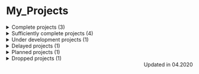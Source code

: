 # My_Projects

<details>
    <summary>Complete projects (3)</summary>

* [angular-tour-of-heroes](https://github.com/EskalonaD/angular-tour-of-heroes);
  * Year: 2019;
  * Ovewrview: tutorial app from [angular.io](https://angular.io).
  * Technologies: Angular2;

* [RandomQuoteMachine](https://github.com/EskalonaD/RandomQuoteMachine);
    * Year: 2019;
    * Overview: simple application that get random quote on buttom click and can post it to twitter.
    * Technologies: Javascript, HTML;

* [Tribute-Page](https://github.com/EskalonaD/Tribute-Page);
  * Year: 2019;
  * Overview: simple markup test from [freecodecamp](https://freecodecamp.org).
  * Technologies: Fluid Layout, HTML, CSS;
</details>

<details>
    <summary>Sufficiently complete projects (4)</summary>

* [ticket-sales-company website](https://github.com/EskalonaD/ticket-sales-company-website);
    * Year: 2019;
    * Overview: Single-page website for travel company;
    * Technologies: Work in group (4 people), Single Page Application, Angular2, Typescript, HTML, CSS;
    * Reason: .

* [Knowledge Assessment System](https://github.com/EskalonaD/knowledge-assessment-system);
    * Year: 2019;
    * Overview: ;
    * Technologies: Single Page Aplication, ReactJS, Redux, Reselect, Webpack, SCSS, HTML;
    * Reason: .

* [Adaptive Markup](https://github.com/EskalonaD/homework-markup);
    * Year: 2019;
    * Overview: markup for start page of book-selling website;
    * Technologies: Adaptive Layout, HTML, CSS;
    * Reason: .

* [Landing Markup](https://github.com/EskalonaD/first-psd-into-html-file);
  * Year: 2019;
  * Overview: murk-up for mobile landing page;
  * Technologies: HTML, CSS;
  * Reason: 320px view is completed. Because of wrong decisions while thinking
  of architecture and use float markup at the start it would cost me maybe more time to complete it than
  make it from the scratch. However I learned a lot from this project.
</details>

<details>
    <summary>Under development projects (1)</summary>

* [Guessing-game-for-mentoring](https://github.com/EskalonaD/Guessing-game-for-mentoring);
  * Overview: .
  * Technologies: Angular2, RxJs, GitHub pages deployment;
</details>

<details>
  <summary>Delayed projects (1)</summary>

* [WhatToDo](https://github.com/EskalonaD/WhatToDo);
  * Overview: Task-management project for multiple users, that collect different time marked tasks and automatically create a list of tasks for particular day;
  * Technologies: Single Page Application, Angular2;
  * Reason: I had to delay it in favor of application for my student.
</details>

<details>
  <summary>Planned projects (1)</summary>

* [Angular training playground](https://github.com/EskalonaD/Angular_training_playground);
  * Overview: Sets of component/mini-applications created to learn/save concepts of Angular.

</details>

<details>
  <summary>Dropped projects (1)</summary>

* [SurveyForm](https://github.com/EskalonaD/SurveyForm);
  * Year: 2019;
  * Overview: simple form mark-up test from [freecodecamp](https://freecodecamp.org);
  * Reason: I dropped project because of the lack of time, after I could resume - it became too challengless to continue.
</details>

<div align="right">Updated in 04.2020</div>

